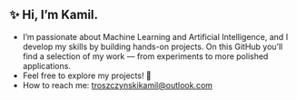 ## ✨ Hi, I’m Kamil.
 - I’m passionate about Machine Learning and Artificial Intelligence, and I develop my skills by building hands-on projects.
On this GitHub you’ll find a selection of my work — from experiments to more polished applications.
 - Feel free to explore my projects! 🚀
 - How to reach me: troszczynskikamil@outlook.com
<!--
**Kamil-Troszczynski/Kamil-Troszczynski** is a ✨ _special_ ✨ repository because its `README.md` (this file) appears on your GitHub profile.

Here are some ideas to get you started:

- 🔭 I’m currently working on ...
- 🌱 I’m currently learning ...
- 👯 I’m looking to collaborate on ...
- 🤔 I’m looking for help with ...
- 💬 Ask me about ...
- 📫 How to reach me: ...
- 😄 Pronouns: ...
- ⚡ Fun fact: ...
-->
